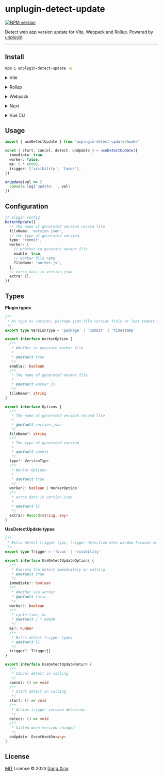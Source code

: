 # unplugin-detect-update

[![NPM version](https://img.shields.io/npm/v/unplugin-detect-update?color=a1b858&label=)](https://www.npmjs.com/package/unplugin-detect-update)

Detect web app version update for Vite, Webpack and Rollup. Powered by [unplugin](https://github.com/unjs/unplugin).

---

## Install

```bash
npm i unplugin-detect-update -D
```

<details>
<summary>Vite</summary><br>

```ts
// vite.config.ts
import DetectUpdate from 'unplugin-detect-update/vite'

export default defineConfig({
  plugins: [
    DetectUpdate({
      /* options */
    }),
  ],
})
```

<br></details>

<details>
<summary>Rollup</summary><br>

```ts
// rollup.config.js
import DetectUpdate from 'unplugin-detect-update/rollup'

export default {
  plugins: [
    DetectUpdate({
      /* options */
    }),
  ],
}
```

<br></details>

<details>
<summary>Webpack</summary><br>

```ts
// webpack.config.js
module.exports = {
  /* ... */
  plugins: [
    require('unplugin-detect-update/webpack')({
      /* options */
    }),
  ],
}
```

> This module works for Webpack >= 3

<br></details>

<details>
<summary>Nuxt</summary><br>

```ts
// nuxt.config.js
export default {
  buildModules: [
    [
      'unplugin-detect-update/nuxt',
      {
        /* options */
      },
    ],
  ],
}
```

> This module works for both Nuxt 2 and [Nuxt Vite](https://github.com/nuxt/vite)

<br></details>

<details>
<summary>Vue CLI</summary><br>

```ts
// vue.config.js
module.exports = {
  configureWebpack: {
    plugins: [
      require('unplugin-detect-update/webpack')({
        /* options */
      }),
    ],
  },
}
```

<br></details>

## Usage

```ts
import { useDetectUpdate } from 'unplugin-detect-update/hooks'

const { start, cancel, detect, onUpdate } = useDetectUpdate({
  immediate: true,
  worker: false,
  ms: 5 * 60000,
  trigger: ['visibility', 'focus'],
})

onUpdate(val => {
  console.log('update: ', val)
})
```

## Configuration

```ts
// plugin config
DetectUpdate({
  // the name of generated version record file
  fileName: 'version.json',
  // the type of generated version,
  type: 'commit',
  worker: {
    // whether to generate worker file
    enable: true,
    // worker file name
    fileName: 'worker.js',
  },
  // extra data in version.json
  extra: {},
})
```

## Types

**Plugin types**

```ts
/**
 * As type as version, package.json file version field or last commit id or current timestamp
 */
export type VersionType = 'package' | 'commit' | 'timestamp'

export interface WorkerOption {
  /**
   * Whether to generate worker file
   *
   * @default true
   */
  enable?: boolean
  /**
   * The name of generated worker file
   *
   * @default worker.js
   */
  fileName?: string
}

export interface Options {
  /**
   * The name of generated version record file
   *
   * @default version.json
   */
  fileName?: string
  /**
   * The type of generated version
   *
   * @default commit
   */
  type?: VersionType
  /**
   * Worker Options
   *
   * @default true
   */
  worker?: boolean | WorkerOption
  /**
   * extra data in version.json
   *
   * @default {}
   */
  extra?: Record<string, any>
}
```

**UseDetectUpdate types**

```ts
/**
 * Extra detect trigger type, trigger detection when window focused or visible
 */
export type Trigger = 'focus' | 'visibility'

export interface UseDetectUpdateOptions {
  /**
   * Execute the detect immediately on calling
   * @default true
   */
  immediate?: boolean
  /**
   * Whether use worker
   * @default false
   */
  worker?: boolean
  /**
   * cycle time, ms
   * @default 5 * 60000
   */
  ms?: number
  /**
   * Extra detect trigger types
   * @default []
   */
  trigger?: Trigger[]
}

export interface UseDetectUpdateReturn {
  /**
   * Cancel detect on calling
   */
  cancel: () => void
  /**
   * Start detect on calling
   */
  start: () => void
  /**
   * Active trigger version detection
   */
  detect: () => void
  /**
   * Called when version changed
   */
  onUpdate: EventHookOn<any>
}
```

## License

[MIT](./LICENSE) License © 2023 [Dong Xing](https://github.com/WX-DongXing)
